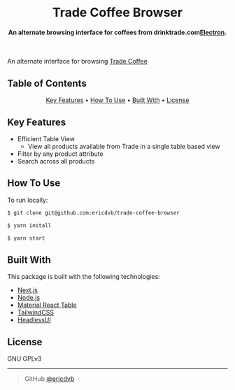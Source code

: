 <h1 align="center">
  <br>
  <a href="http://www.amitmerchant.com/electron-markdownify">
  </a>
  <br>
  Trade Coffee Browser
  <br>
</h1>

<h4 align="center">An alternate browsing interface for coffees from drinktrade.com<a href="http://electron.atom.io" target="_blank">Electron</a>.</h4>

<p align="center">
  <a href="#">
  </a>
</p>

&nbsp;

An alternate interface for browsing [Trade Coffee](https://drinktrade.com)

## Table of Contents

<p align="center" class="badges">
  <a href="https://badge.fury.io/js/electron-markdownify">
  </a>
  <a href="https://saythanks.io/to/bullredeyes@gmail.com">
  </a>
  <a href="https://www.paypal.me/AmitMerchant">
  </a>
</p>

<p align="center">
  <a href="#key-features">Key Features</a> •
  <a href="#how-to-use">How To Use</a> •
  <a href="#built-with">Built With</a> •
  <a href="#license">License</a>
</p>

## Key Features

* Efficient Table View
  - View all products available from Trade in a single table based view
* Filter by any product attribute
* Search across all products

## How To Use

To run locally:
```bash
$ git clone git@github.com:ericdvb/trade-coffee-browser
```
```bash
$ yarn install
```
```bash
$ yarn start
```

## Built With

This package is built with the following technologies:

- [Next.js](http://nextjs.org/)
- [Node.js](https://nodejs.org/)
- [Material React Table](https://www.material-react-table.com/)
- [TailwindCSS](https://tailwindcss.com/)
- [HeadlessUI](https://headlessui.com/)

## License

GNU GPLv3

---

> GitHub [@ericdvb](https://github.com/ericdvb) &nbsp;&middot;&nbsp;

